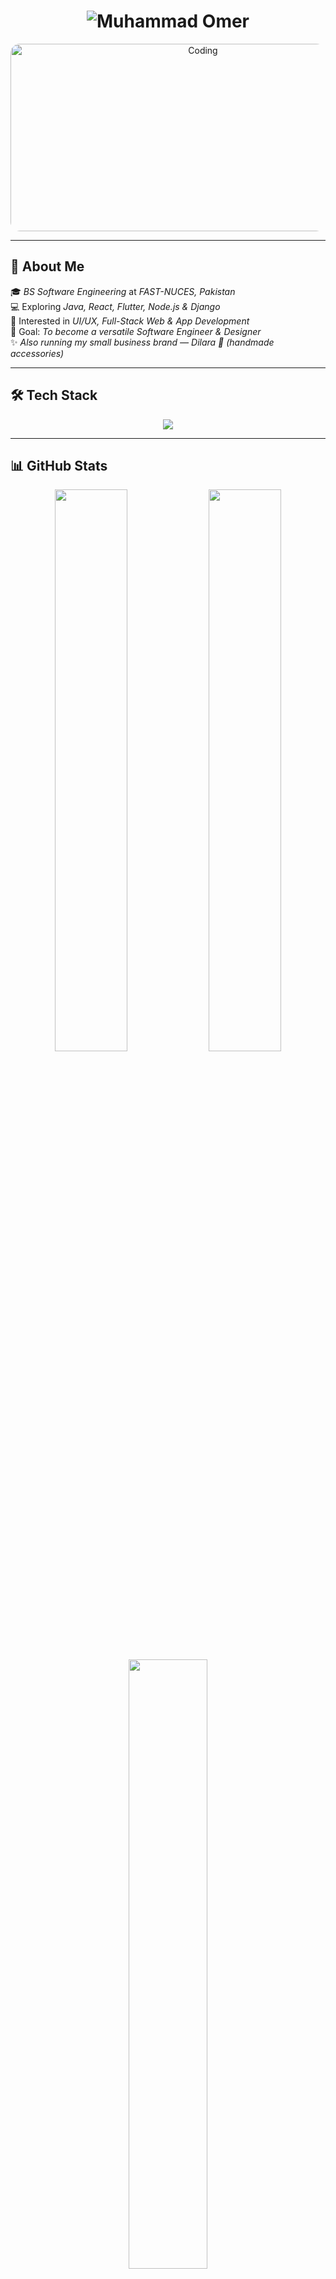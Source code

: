 <h1 align="center">
  <img src="https://readme-typing-svg.demolab.com?font=Orbitron&size=45&duration=2500&pause=300&color=FF6F61&center=true&vCenter=true&width=800&lines=Hi,+I'm+Muhammad+Omer;Software+Engineering+Student;Aspiring+Full-Stack+%26+App+Developer;UI/UX+%26+Creative+Designer" alt="Muhammad Omer" />
</h1>

<div align="center">
  <img src="https://media.giphy.com/media/L1R1tvI9svkIWwpVYr/giphy.gif" width="600" height="300" alt="Coding" style="border-radius: 15px;">
</div>

---

## 🌟 About Me

🎓 *BS Software Engineering* at *FAST-NUCES, Pakistan*  
💻 Exploring *Java, React, Flutter, Node.js & Django*  
🚀 Interested in *UI/UX, Full-Stack Web & App Development*  
🎯 Goal: *To become a versatile Software Engineer & Designer*  
✨ *Also running my small business brand — Dilara 💎 (handmade accessories)*  

---

## 🛠 Tech Stack

<p align="center">
  <img src="https://skillicons.dev/icons?i=java,flutter,dart,python,cpp,js,html,css,react,nodejs,express,mysql,mongodb,figma,git&theme=dark" />
</p>

---

## 📊 GitHub Stats

<div align="center">
  <img src="https://github-readme-stats.vercel.app/api?username=YourGitHubUsername&show_icons=true&theme=tokyonight&hide_border=true" width="48%" />
  <img src="https://github-readme-streak-stats.herokuapp.com/?user=YourGitHubUsername&theme=tokyonight&hide_border=true" width="48%" />
</div>

<div align="center">
  <img src="https://github-readme-stats.vercel.app/api/top-langs/?username=YourGitHubUsername&layout=compact&theme=tokyonight&hide_border=true" width="50%" />
</div>

---

## 🚀 Projects Highlight
- HackOps’25 Poster Design (Canva + UI/UX)  
- Dilara Accessories Website (Frontend + Branding)  
- Java Swing Login/Register UI (Animated panels)  
- MasjidPro Management System (JavaFX + OOP)  
- FLEX Companion App (Flutter + Firebase)  

---

## 🤝 Connect With Me

<div align="center">
  <a href="https://linkedin.com/in/your-linkedin">
    <img src="https://img.shields.io/badge/LinkedIn-0A66C2?style=for-the-badge&logo=linkedin&logoColor=white" height="35"/>
  </a>
  <a href="mailto:your.email@gmail.com">
    <img src="https://img.shields.io/badge/Gmail-D14836?style=for-the-badge&logo=gmail&logoColor=white" height="35"/>
  </a>
  <a href="https://github.com/YourGitHubUsername">
    <img src="https://img.shields.io/badge/GitHub-171515?style=for-the-badge&logo=github&logoColor=white" height="35"/>
  </a>
  <a href="https://www.instagram.com/hackops25/">
    <img src="https://img.shields.io/badge/Instagram-E4405F?style=for-the-badge&logo=instagram&logoColor=white" height="35"/>
  </a>
</div>

---

<p align="center">
  <img src="https://readme-typing-svg.demolab.com?font=Pacifico&size=30&duration=4000&pause=800&color=FF6F61&center=true&vCenter=true&width=700&height=60&lines=Thanks+for+visiting+💙" />
</p>

<p align="center">
  <img src="https://capsule-render.vercel.app/api?type=waving&color=FF6F61&height=100&section=footer"/>
</p>
